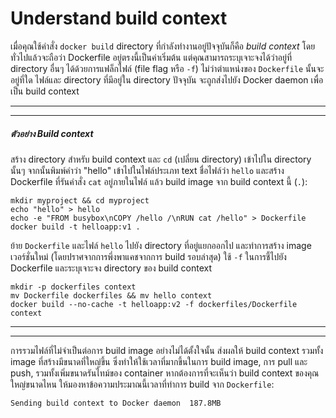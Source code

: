 # Understand build context
เมื่อคุณใช้คำสั่ง `docker build` directory ที่กำลังทำงานอยู่ปัจจุบันก็คือ *build context* โดยทั่วไปแล้วจะถือว่า Dockerfile อยู่ตรงนี้เป็นค่าเริ่มต้น แต่คุณสามารถระบุเจาะจงได้ว่าอยู่ที่ directory อื่นๆ ได้ด้วยการแฟล็กไฟล์ (file flag หรือ `-f`) ไม่ว่าตำแหน่งของ `Dockerfile` นั้นจะอยู่ที่ใด ไฟล์และ directory ที่มีอยู่ใน directory ปัจจุบัน จะถูกส่งไปยัง Docker daemon เพื่อเป็น build context

------
------
##### ตัวอย่าง Build context 
สร้าง directory สำหรับ build context และ `cd` (เปลี่ยน directory) เข้าไปใน directory นั้นๆ จากนั้นพิมพ์คำว่า "hello" เข้าไปในไฟล์ประเภท text ชื่อไฟล์ว่า `hello` และสร้าง Dockerfile ที่รันคำสั่ง `cat` อยู่ภายในไฟล์ แล้ว build image จาก build context นี้ (`.`):

```
mkdir myproject && cd myproject
echo "hello" > hello
echo -e "FROM busybox\nCOPY /hello /\nRUN cat /hello" > Dockerfile
docker build -t helloapp:v1 . 
```
ย้าย `Dockerfile` และไฟล์ `hello` ไปยัง directory ที่อยู่แยกออกไป และทำการสร้าง image เวอร์ชั่นใหม่ (โดยปราศจากการพึ่งพาแคชจากการ build รอบล่าสุด) ใช้ `-f` ในการชี้ไปยัง Dockerfile และระบุเจาะจง directory ของ build context 

```
mkdir -p dockerfiles context
mv Dockerfile dockerfiles && mv hello context
docker build --no-cache -t helloapp:v2 -f dockerfiles/Dockerfile context
```

------
------

การรวมไฟล์ที่ไม่จำเป็นต่อการ build image อย่างไม่ได้ตั้งใจนั้น ส่งผลให้ build context รวมทั้ง image ที่สร้างมีขนาดที่ใหญ่ขึ้น ซึ่งทำให้ใช้เวลาที่มากขึ้นในการ build image, การ pull และ push, รวมทั้งเพิ่มขนาดรันไทม์ของ container หากต้องการที่จะเห็นว่า build context ของคุณใหญ่ขนาดไหน ให้มองหาข้อความประมาณนี้เวลาที่ทำการ build จาก `Dockerfile`:

```
Sending build context to Docker daemon  187.8MB
```